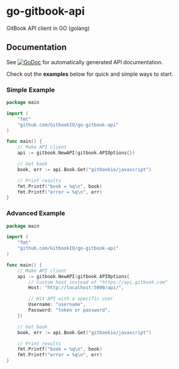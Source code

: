 go-gitbook-api
==============

GitBook API client in GO (golang)

## Documentation

See [![GoDoc](https://godoc.org/github.com/GitbookIO/go-gitbook-api?status.png)](https://godoc.org/github.com/GitbookIO/go-gitbook-api)
for automatically generated API documentation.

Check out the **examples** below for quick and simple ways to start.

### Simple Example

```go
package main

import (
    "fmt"
    "github.com/GitbookIO/go-gitbook-api"
)

func main() {
    // Make API client
    api := gitbook.NewAPI(gitbook.APIOptions{})

    // Get book
    book, err := api.Book.Get("gitbookio/javascript")

    // Print results
    fmt.Printf("book = %q\n", book)
    fmt.Printf("error = %q\n", err)
}
```

### Advanced Example

```go
package main

import (
    "fmt"
    "github.com/GitbookIO/go-gitbook-api"
)

func main() {
    // Make API client
    api := gitbook.NewAPI(gitbook.APIOptions{
        // Custom host instead of "https://api.gitbook.com"
        Host: "http://localhost:5000/api/",

        // Hit API with a specific user
        Username: "username",
        Password: "token or password",
    })

    // Get book
    book, err := api.Book.Get("gitbookio/javascript")

    // Print results
    fmt.Printf("book = %q\n", book)
    fmt.Printf("error = %q\n", err)
}
```
